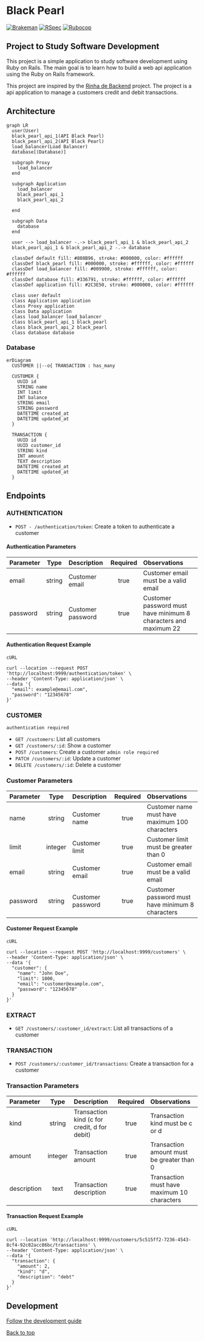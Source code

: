 # Black Pearl

[![Brakeman](https://github.com/fabianoflorentino/blackpearl/actions/workflows/brakeman.yml/badge.svg)](https://github.com/fabianoflorentino/blackpearl/actions/workflows/brakeman.yml)
[![RSpec](https://github.com/fabianoflorentino/blackpearl/actions/workflows/rspec.yml/badge.svg)](https://github.com/fabianoflorentino/blackpearl/actions/workflows/rspec.yml)
[![Rubocop](https://github.com/fabianoflorentino/blackpearl/actions/workflows/rubocop.yml/badge.svg)](https://github.com/fabianoflorentino/blackpearl/actions/workflows/rubocop.yml)

## Project to Study Software Development

This project is a simple application to study software development using Ruby on Rails. The main goal is to learn how to build a web api application using the Ruby on Rails framework.

This project are inspired by the [Rinha de Backend](https://github.com/zanfranceschi/rinha-de-backend-2024-q1) project. The project is a api application to manage a customers credit and debit transactions.

## Architecture

```mermaid
graph LR
  user(User)
  black_pearl_api_1(API Black Pearl)
  black_pearl_api_2(API Black Pearl)
  load_balancer(Load Balancer)
  database[(Database)]

  subgraph Proxy
    load_balancer
  end

  subgraph Application
    load_balancer
    black_pearl_api_1
    black_pearl_api_2

  end

  subgraph Data
    database
  end

  user --> load_balancer -.-> black_pearl_api_1 & black_pearl_api_2
  black_pearl_api_1 & black_pearl_api_2 -.-> database

  classDef default fill: #808B96, stroke: #000000, color: #ffffff
  classDef black_pearl fill: #000000, stroke: #ffffff, color: #ffffff
  classDef load_balancer fill: #009900, stroke: #ffffff, color: #ffffff
  classDef database fill: #336791, stroke: #ffffff, color: #ffffff
  classDef application fill: #2C3E50, stroke: #000000, color: #ffffff

  class user default
  class Application application
  class Proxy application
  class Data application
  class load_balancer load_balancer
  class black_pearl_api_1 black_pearl
  class black_pearl_api_2 black_pearl
  class database database
```

### Database

```mermaid
erDiagram
  CUSTOMER ||--o{ TRANSACTION : has_many

  CUSTOMER {
    UUID id
    STRING name
    INT limit
    INT balance
    STRING email
    STRING password
    DATETIME created_at
    DATETIME updated_at
  }

  TRANSACTION {
    UUID id
    UUID customer_id
    STRING kind
    INT amount
    TEXT description
    DATETIME created_at
    DATETIME updated_at
  }
```

## Endpoints

### AUTHENTICATION

- `POST - /authentication/token`: Create a token to authenticate a customer

#### Authentication Parameters

| Parameter | Type | Description | Required | Observations |
| :--- | :---: | :--- | :---: | :--- |
| email | string | Customer email | true | Customer email must be a valid email |
| password | string | Customer password | true | Customer password must have minimum 8 characters and maximum 22 |

#### Authentication Request Example

`cURL`

```shell
curl --location --request POST 'http://localhost:9999/authentication/token' \
--header 'Content-Type: application/json' \
--data '{
  "email": example@email.com",
  "password": "12345678"
}'
```

### CUSTOMER

```authentication required```

- `GET /customers`: List all customers 
- `GET /customers/:id`: Show a customer 
- `POST /customers`: Create a customer ```admin role required``` 
- `PATCH /customers/:id`: Update a customer 
- `DELETE /customers/:id`: Delete a customer 

### Customer Parameters

| Parameter | Type | Description | Required | Observations |
| :--- | :---: | :--- | :---: | :--- |
| name | string | Customer name | true | Customer name must have maximum 100 characters |
| limit | integer | Customer limit | true | Customer limit must be greater than 0 |
| email | string | Customer email | true | Customer email must be a valid email |
| password | string | Customer password | true | Customer password must have minimum 8 characters |

#### Customer Request Example

`cURL`

```shell
curl --location --request POST 'http://localhost:9999/customers' \
--header 'Content-Type: application/json' \
--data '{
  "customer": {
    "name": "John Doe",
    "limit": 1000,
    "email": "customer@example.com",
    "password": "12345678"
  }
}'
```

### EXTRACT

- `GET /customers/:customer_id/extract`: List all transactions of a customer

### TRANSACTION

- `POST /customers/:customer_id/transactions`: Create a transaction for a customer

### Transaction Parameters

| Parameter | Type | Description | Required | Observations |
| :--- | :---: | :--- | :---: | :--- |
| kind | string | Transaction kind (c for credit, d for debit) | true | Transaction kind must be c or d |
| amount | integer | Transaction amount | true | Transaction amount must be greater than 0 |
| description | text | Transaction description | true | Transaction must have maximum 10 characters |

#### Transaction Request Example

`cURL`

```shell
curl --location 'http://localhost:9999/customers/5c515ff2-7236-4543-8cf4-92c02acc86bc/transactions' \
--header 'Content-Type: application/json' \
--data '{
  "transaction": {
    "amount": 2,
    "kind": "d",
    "description": "debt"
  }
}'
```

## Development

[Follow the development guide](docs/development.md)

[Back to top](#black-pearl)
